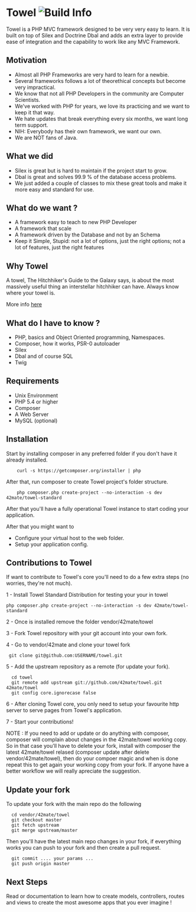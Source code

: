 Towel ![Build Info](https://travis-ci.org/42mate/towel.svg?branch=master)
=====

Towel is a PHP MVC framework designed to be very very easy to learn. It is built on top of Silex and Doctrine Dbal
and adds an extra layer to provide ease of integration and the capability to work like any MVC Framework.

## Motivation


* Almost all PHP Frameworks are very hard to learn for a newbie.
* Several frameworks follows a lot of theorethical concepts but become very impractical.
* We know that not all PHP Developers in the community are Computer Scientists.
* We've worked with PHP for years, we love its practicing and we want to keep it that way.
* We hate updates that break everything every six months, we want long term support.
* NIH: Everybody has their own framework, we want our own.
* We are NOT fans of Java. 


## What we did

* Silex is great but is hard to maintain if the project start to grow.
* Dbal is great and solves 99.9 % of the database access problems.
* We just added a couple of classes to mix these great tools and make it more easy and standard for use.

## What do we want ?

* A framework easy to teach to new PHP Developer
* A framework that scale
* A framework driven by the Database and not by an Schema
* Keep it Simple, Stupid: not a lot of options, just the right options; not a lot of features, just the right features

## Why Towel

A towel, The Hitchhiker's Guide to the Galaxy says, is about the most massively useful thing an interstellar hitchhiker can have.
Always know where your towel is.

More info [here](http://hitchhikers.wikia.com/wiki/Towel)

## What do I have to know ?

* PHP, basics and Object Oriented programming, Namespaces.
* Composer, how it works, PSR-0 autoloader
* Silex
* Dbal and of course SQL
* Twig

## Requirements

* Unix Environment
* PHP 5.4 or higher
* Composer
* A Web Server
* MySQL (optional)

## Installation

Start by installing composer in any preferred folder if you don't have it already installed.

````
    curl -s https://getcomposer.org/installer | php
````

After that, run composer to create Towel project's folder structure.

```
    php composer.php create-project --no-interaction -s dev 42mate/towel-standard
```

After that you'll have a fully operational Towel instance to start coding your application.

After that you might want to

* Configure your virtual host to the web folder.
* Setup your application config.

## Contributions to Towel

If want to contribute to Towel's core you'll need to do a few extra steps (no worries, they're not much).


1 - Install Towel Standard Distribution for testing your your in towel

```
php composer.php create-project --no-interaction -s dev 42mate/towel-standard
```

2 - Once is installed remove the folder vendor/42mate/towel

3 - Fork Towel repository with your git account into your own fork.

4 - Go to vendor/42mate and clone your towel fork
 
  ```  git clone git@github.com:USERNAME/towel.git ```
  
5 - Add the upstream repository as a remote (for update your fork).

   ```
     cd towel
     git remote add upstream git://github.com/42mate/towel.git 42mate/towel
     git config core.ignorecase false
   ```
  
6 - After cloning Towel core, you only need to setup your favourite http server to serve pages from Towel's application.

7 - Start your contributions!

NOTE : If you need to add or update or do anything with composer, composer will complain about changes in the 42mate/towel working copy. So in that case you'll have to delete your fork, install with composer the latest 42mate/towel relased (composer update after delete vendor/42mate/towel), then do your compoer magic and when is done repeat this to get again your working copy from your fork. If anyone have a better workflow we will really apreciate the suggestion.

## Update your fork ##

To update your fork with the main repo do the following

```
  cd vendor/42mate/towel
  git checkout master
  git fetch upstream
  git merge upstream/master
```

Then you'll have the latest main repo changes in your fork, if everything works you can push to your fork and then create a pull request.

```
  git commit .... your params ...
  git push origin master
```

## Next Steps

Read or documentation to learn how to create models, controllers, routes and views to create
the most awesome apps that you ever imagine !


